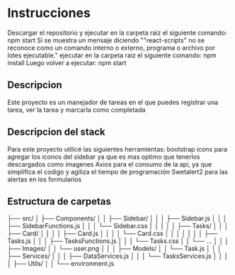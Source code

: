 # Instrucciones
Descargar el repositorio y ejecutar en la carpeta raiz el siguiente comando:
npm start
Si se muestra un mensaje diciendo ""react-scripts" no se reconoce como un comando interno o externo, programa o archivo por lotes ejecutable." ejecutar en la carpeta raiz el siguiente comando:
npm install
Luego volver a ejecutar:
npm start

## Descripcion
Este proyecto es un manejador de tareas en el que puedes registrar una tarea, ver la tarea y marcarla como completada
## Descripcion del stack
Para este proyecto utilicé las siguientes herramientas:
bootstrap icons para agregar los iconos del sidebar ya que es mas optimo que tenerlos descargados como imagenes
Axios para el consumo de la api, ya que simplifica el codigo y agiliza el tiempo de programación
Swetalert2 para las alertas en los formularios

## Estructura de carpetas

├── src/
│   ├── Components/
│   │   ├── Sidebar/
│   │   │   ├── Sidebar.js
│   │   │   ├── SidebarFunctions.js
│   │   │   └── Sidebar.css
│   │   │ 
│   │   ├── Tasks/
│   │   │   ├── Card/
│   │   │   │   ├── Card.js
│   │   │   │   └── Card.css
│   │   │   │
│   │   │   ├── Tasks.js
│   │   │   ├── TasksFunctions.js
│   │   │   └── Tasks.css
│   │   └── ...
│   │
│   ├── Images/
│   │   └── user.png
│   │
│   ├── Models/
│   │   └── Task.js
│   │
│   ├── Services/
│   │   │   ├── DataServices.js
│   │   │   └── TasksServices.js
│   │   │ 
│   ├── Utils/
│   │   └── environment.js

